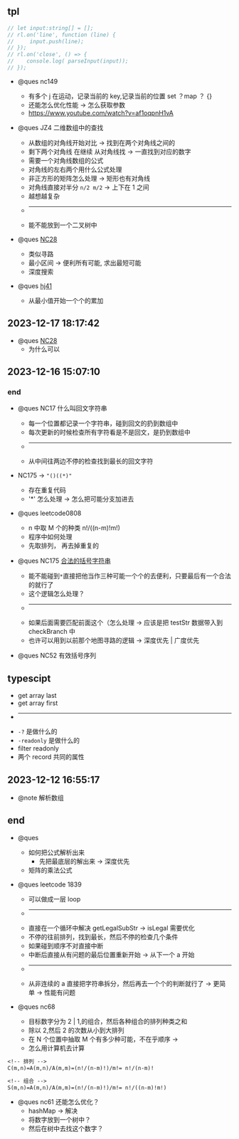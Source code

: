 <!-- https://www.nowcoder.com/practice/eceb50e041ec40bd93240b8b3b62d221?tpId=196&rp=1&ru=%2Fexam%2Foj&qru=%2Fexam%2Foj&sourceUrl=%2Fexam%2Foj&difficulty=&judgeStatus=&tags=&title=NC175&gioEnter=menu -->

## tpl

```ts
// let input:string[] = [];
// rl.on('line', function (line) {
//     input.push(line);
// });
// rl.on('close', () => {
//    console.log( parseInput(input));
// });
```

- @ques nc149

  - 有多个 j 在运动，记录当前的 key,记录当前的位置 set ？map ？ {}
  - 还能怎么优化性能 -> 怎么获取参数
  - https://www.youtube.com/watch?v=af1oqpnH1vA

- @ques JZ4 二维数组中的查找

  - 从数组的对角线开始对比 -> 找到在两个对角线之间的
  - 剩下两个对角线 在继续 从对角线找 -> 一直找到对应的数字
  - 需要一个对角线数组的公式
  - 对角线的左右两个用什么公式处理
  - 非正方形的矩阵怎么处理 -> 矩形也有对角线
  - 对角线直接对半分 `n/2 m/2` -> 上下在 1 之间
  - 越想越复杂
  - ***
  - 能不能放到一个二叉树中

- @ques [NC28](src/algorithm/nc/nc28_2.ts)

  - 类似寻路
  - 最小区间 -> 便利所有可能, 求出最短可能
  - 深度搜索

- @ques [hj41](src/algorithm/hj41_2.ts)

  - 从最小值开始一个个的累加

## 2023-12-17 18:17:42

- @ques [NC28](src/algorithm/nc/nc28_2.ts)
  - 为什么可以

## 2023-12-16 15:07:10

### end

- @ques NC17 什么叫回文字符串

  - 每一个位置都记录一个字符串，碰到回文的扔到数组中
  - 每次更新的时候检查所有字符看是不是回文，是扔到数组中
  - ***
  - 从中间往两边不停的检查找到最长的回文字符

- NC175 -> `"()((*)"`

  - 存在重复代码
  - '\*' 怎么处理 -> 怎么把可能分支加进去

- @ques leetcode0808

  - n 中取 M 个的种类 n!/((n-m)!m!)
  - 程序中如何处理
  - 先取排列， 再去掉重复的

- @ques NC175 [合法的括号字符串](src/algorithm/nc/nc175_2.ts)

  - 能不能碰到`*`直接把他当作三种可能一个个的去便利，只要最后有一个合法的就行了
  - 这个逻辑怎么处理？
  - ***
  - 如果后面需要匹配前面这个（怎么处理 -> 应该是把 testStr 数据带入到 checkBranch 中
  - 也许可以用到以前那个地图寻路的逻辑 -> 深度优先 | 广度优先

- @ques NC52 有效括号序列

## typescipt

- get array last
- get array first
- ***
- `-?` 是做什么的
- `-readonly` 是做什么的
- filter readonly
- 两个 record 共同的属性

## 2023-12-12 16:55:17

- @note 解析数组

## end

- @ques

  - 如何把公式解析出来
    - 先把最底层的解出来 -> 深度优先
  - 矩阵的乘法公式

- @ques leetcode 1839

  - 可以做成一层 loop
  - ***
  - 直接在一个循环中解决 getLegalSubStr -> isLegal 需要优化
  - 不停的往前排列，找到最长，然后不停的检查几个条件
  - 如果碰到顺序不对直接中断
  - 中断后直接从有问题的最后位置重新开始 -> 从下一个 a 开始
  - ***
  - 从非连续的 a 直接把字符串拆分，然后再去一个个的判断就行了 -> 更简单 -> 性能有问题

- @ques nc68
  - 目标数字分为 2 | 1,的组合，然后各种组合的排列种类之和
  - 除以 2,然后 2 的次数从小到大排列
  - 在 N 个位置中抽取 M 个有多少种可能，不在乎顺序 ->
  - 怎么用计算机去计算

```txt
<!-- 排列 -->
C(m,n)=A(m,n)/A(m,m)=(n!/(n-m)!)/m!= n!/(n-m)!

<!-- 组合 -->
S(m,n)=A(m,n)/A(m,m)=(n!/(n-m)!)/m!= n!/((n-m)!m!)
```

- @ques nc61 还能怎么优化？
  - hashMap -> 解决
  - 将数字放到一个树中？
  - 然后在树中去找这个数字？
